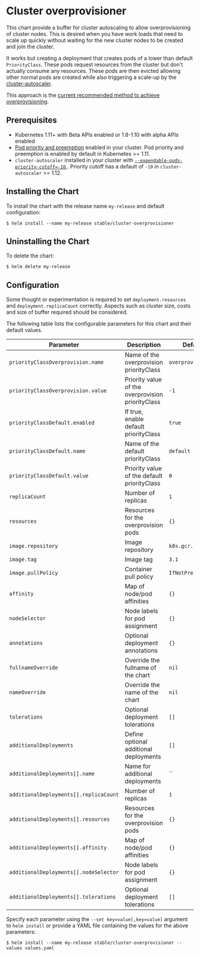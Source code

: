 # Cluster overprovisioner

This chart provide a buffer for cluster autoscaling to allow overprovisioning of cluster nodes. This is desired when you have work loads that need to scale up quickly without waiting for the new cluster nodes to be created and join the cluster.

It works but creating a deployment that creates pods of a lower than default `PriorityClass`. These pods request resources from the cluster but don't actually consume any resources. These pods are then evicted allowing other normal pods are created while also triggering a scale-up by the [cluster-autoscaler](https://github.com/kubernetes/autoscaler/blob/master/cluster-autoscaler).

This approach is the [current recommended method to achieve overprovisioning](https://github.com/kubernetes/autoscaler/blob/master/cluster-autoscaler/FAQ.md#how-can-i-configure-overprovisioning-with-cluster-autoscaler).

## Prerequisites

- Kubernetes 1.11+ with Beta APIs enabled or 1.8-1.10 with alpha APIs enabled
- [Pod priority and preemption](https://github.com/kubernetes/autoscaler/blob/master/cluster-autoscaler/FAQ.md#how-can-i-configure-overprovisioning-with-cluster-autoscaler) enabled in your cluster.  Pod priority and preemption is enabled by default in Kubernetes >= 1.11.
- `cluster-autoscaler` installed in your cluster with [`--expendable-pods-priority-cutoff=-10` ](https://github.com/kubernetes/autoscaler/blob/master/cluster-autoscaler/FAQ.md#how-does-cluster-autoscaler-work-with-pod-priority-and-preemption).  Priority cutoff has a default of `-10` in `cluster-autoscaler` >= 1.12.

## Installing the Chart

To install the chart with the release name `my-release` and default configuration:

```shell
$ helm install --name my-release stable/cluster-overprovisioner
```

## Uninstalling the Chart

To delete the chart:

```shell
$ helm delete my-release
```

## Configuration

Some thought or experimentation is required to set `deployment.resources` and `deployment.replicaCount` correctly. Aspects such as cluster size, costs and size of buffer required should be considered.

The following table lists the configurable parameters for this chart and their default values.

| Parameter                                      | Description                                       | Default           |
| -----------------------------------------------|---------------------------------------------------|-------------------|
| `priorityClassOverprovision.name`              | Name of the overprovision priorityClass           | `overprovision`   |
| `priorityClassOverprovision.value`             | Priority value of the overprovision priorityClass | `-1`              |
| `priorityClassDefault.enabled`                 | If true, enable default priorityClass             | `true`            |
| `priorityClassDefault.name`                    | Name of the default priorityClass                 | `default`         |
| `priorityClassDefault.value`                   | Priority value of the default priorityClass       | `0`               |
| `replicaCount`                                 | Number of replicas                                | `1`               |
| `resources`                                    | Resources for the overprovision pods              | `{}`              |
| `image.repository`                             | Image repository                                  | `k8s.gcr.io/pause`|
| `image.tag`                                    | Image tag                                         | `3.1`             |
| `image.pullPolicy`                             | Container pull policy                             | `IfNotPresent`    |
| `affinity`                                     | Map of node/pod affinities                        | `{}`              |
| `nodeSelector`                                 | Node labels for pod assignment                    | `{}`              |
| `annotations`                                  | Optional deployment annotations                   | `{}`              |
| `fullnameOverride`                             | Override the fullname of the chart                | `nil`             |
| `nameOverride`                                 | Override the name of the chart                    | `nil`             |
| `tolerations`                                  | Optional deployment tolerations                   | `[]`              |
| `additionalDeployments`                        | Define optional additional deployments            | `[]`              |
| `additionalDeployments[].name`                 | Name for additional deployments                   | ``                |
| `additionalDeployments[].replicaCount`         | Number of replicas                                | `1`               |
| `additionalDeployments[].resources`            | Resources for the overprovision pods              | `{}`              |
| `additionalDeployments[].affinity`             | Map of node/pod affinities                        | `{}`              |
| `additionalDeployments[].nodeSelector`         | Node labels for pod assignment                    | `{}`              |
| `additionalDeployments[].tolerations`          | Optional deployment tolerations                   | `[]`              |


Specify each parameter using the `--set key=value[,key=value]` argument to `helm install` or provide a YAML file containing the values for the above parameters:

```shell
$ helm install --name my-release stable/cluster-overprovisioner --values values.yaml
```
